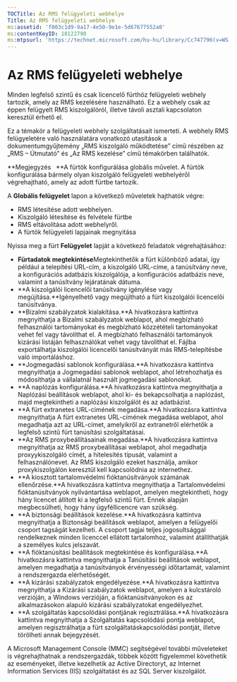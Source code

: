 ```yaml
---
TOCTitle: Az RMS felügyeleti webhelye
Title: Az RMS felügyeleti webhelye
ms:assetid: 'f003c1d9-9a17-4e50-9e1e-5d67677552a0'
ms:contentKeyID: 18122790
ms:mtpsurl: 'https://technet.microsoft.com/hu-hu/library/Cc747796(v=WS.10)'
---
```


Az RMS felügyeleti webhelye
===========================

Minden legfelső szintű és csak licencelő fürthöz felügyeleti webhely tartozik, amely az RMS kezelésére használható. Ez a webhely csak az éppen felügyelt RMS kiszolgálóról, illetve távoli asztali kapcsolaton keresztül érhető el.

Ez a témakör a felügyeleti webhely szolgáltatásait ismerteti. A webhely RMS felügyeletére való használatára vonatkozó utasítások a dokumentumgyűjtemény „RMS kiszolgáló működtetése” című részében az „RMS – Útmutató” és „Az RMS kezelése” című témakörben találhatók.

**Megjegyzés   **A fürtök konfigurálása globális művelet. A fürtök konfigurálása bármely olyan kiszolgáló felügyeleti webhelyéről végrehajtható, amely az adott fürtbe tartozik.

A **Globális felügyelet** lapon a következő műveletek hajthatók végre:

-   RMS létesítése adott webhelyen.
-   Kiszolgáló létesítése és felvétele fürtbe
-   RMS eltávolítása adott webhelyről.
-   A fürtök felügyeleti lapjainak megnyitása

Nyissa meg a fürt **Felügyelet** lapját a következő feladatok végrehajtásához:

-   **Fürtadatok megtekintése**Megtekinthetők a fürt különböző adatai, így például a telepítési URL-cím, a kiszolgáló URL-címe, a tanúsítvány neve, a konfigurációs adatbázis kiszolgálója, a konfigurációs adatbázis neve, valamint a tanúsítvány lejáratának dátuma.
-   **A kiszolgálói licencelői tanúsítvány igénylése vagy megújítása.**Igényelhető vagy megújítható a fürt kiszolgálói licencelői tanúsítványa.
-   **Bizalmi szabályzatok kialakítása.**A hivatkozásra kattintva megnyithatja a Bizalmi szabályzatok weblapot, ahol megbízható felhasználói tartományokat és megbízható közzétételi tartományokat vehet fel vagy távolíthat el. A megbízható felhasználói tartományok kizárási listáján felhasználókat vehet vagy távolíthat el. Fájlba exportálhatja kiszolgálói licencelői tanúsítványát más RMS-telepítésbe való importáláshoz.
-   **Jogmegadási sablonok konfigurálása.**A hivatkozásra kattintva megnyithatja a Jogmegadási sablonok weblapot, ahol létrehozhatja és módosíthatja a vállalatnál használt jogmegadási sablonokat.
-   **A naplózás konfigurálása.**A hivatkozásra kattintva megnyithatja a Naplózási beállítások weblapot, ahol ki- és bekapcsolhatja a naplózást, majd megtekintheti a naplózási kiszolgálót és az adatbázist.
-   **A fürt extranetes URL-címének megadása.**A hivatkozásra kattintva megnyithatja A fürt extranetes URL-címének megadása weblapot, ahol megadhatja azt az URL-címet, amelyikről az extranetről elérhetők a legfelső szintű fürt tanúsítási szolgáltatásai.
-   **Az RMS proxybeállításainak megadása.**A hivatkozásra kattintva megnyithatja az RMS proxybeállításai weblapot, ahol megadhatja proxyykiszolgáló címét, a hitelesítés típusát, valamint a felhasználónevet. Az RMS kiszolgáló ezeket használja, amikor proxykiszolgálón keresztül kell kapcsolódnia az internethez.
-   **A kiosztott tartalomvédelmi fióktanúsítványok számának ellenőrzése.**A hivatkozásra kattintva megnyithatja a Tartalomvédelmi fióktanúsítványok nyilvántartása weblapot, amelyen megtekintheti, hogy hány licencet állított ki a legfelső szintű fürt. Ennek alapján megbecsülheti, hogy hány ügyféllicencre van szükség.
-   **A biztonsági beállítások kezelése.**A hivatkozásra kattintva megnyithatja a Biztonsági beállítások weblapot, amelyen a felügyelői csoport tagságát kezelheti. A csoport tagjai teljes jogosultsággal rendelkeznek minden licenccel ellátott tartalomhoz, valamint átállíthatják a személyes kulcs jelszavát.
-   **A fióktanúsítási beállítások megtekintése és konfigurálása.**A hivatkozásra kattintva megnyithatja a Tanúsítási beállítások weblapot, amelyen megadhatja a tanúsítványok érvényességi időtartamát, valamint a rendszergazda elérhetőségét.
-   **A kizárási szabályzatok engedélyezése.**A hivatkozásra kattintva megnyithatja a Kizárási szabályzatok weblapot, amelyen a kulcstároló verzióján, a Windows verzióján, a fióktanúsítványokon és az alkalmazásokon alapuló kizárási szabályzatokat engedélyezhet.
-   **A szolgáltatás kapcsolódási pontjának regisztrálása.**A hivatkozásra kattintva megnyithatja a Szolgáltatás kapcsolódási pontja weblapot, amelyen regisztrálhatja a fürt szolgáltatáskapcsolódási pontját, illetve törölheti annak bejegyzését.

A Microsoft Management Console (MMC) segítségével további műveleteket is végrehajthatnak a rendszergazdák, többek között figyelemmel követhetik az eseményeket, illetve kezelhetik az Active Directoryt, az Internet Information Services (IIS) szolgáltatást és az SQL Server kiszolgálót.
